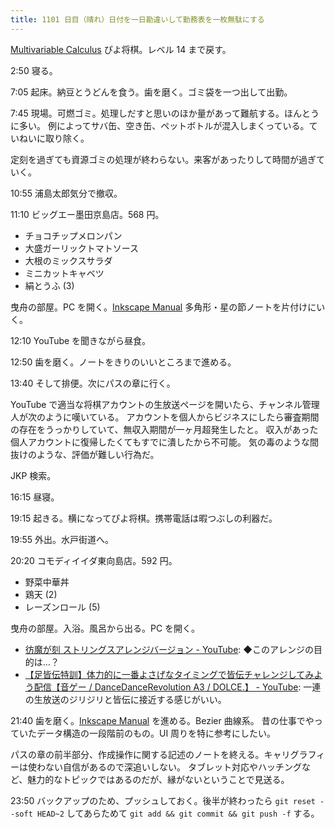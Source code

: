 ```yaml
---
title: 1101 日目（晴れ）日付を一日勘違いして勤務表を一枚無駄にする
---
```


[Multivariable Calculus](https://www.youtube.com/playlist?list=PLBh2i93oe2qv4G2AyarkbR3OKBml0hXEg)
ぴよ将棋。レベル 14 まで戻す。

2:50 寝る。

7:05 起床。納豆とうどんを食う。歯を磨く。ゴミ袋を一つ出して出勤。

7:45 現場。可燃ゴミ。処理しだすと思いのほか量があって難航する。ほんとうに多い。
例によってサバ缶、空き缶、ペットボトルが混入しまくっている。ていねいに取り除く。

定刻を過ぎても資源ゴミの処理が終わらない。来客があったりして時間が過ぎていく。

10:55 浦島太郎気分で撤収。

11:10 ビッグエー墨田京島店。568 円。

* チョコチップメロンパン
* 大盛ガーリックトマトソース
* 大根のミックスサラダ
* ミニカットキャベツ
* 絹とうふ (3)

曳舟の部屋。PC を開く。[Inkscape Manual] 多角形・星の節ノートを片付けにいく。

12:10 YouTube を聞きながら昼食。

12:50 歯を磨く。ノートをきりのいいところまで進める。

13:40 そして排便。次にパスの章に行く。

YouTube で適当な将棋アカウントの生放送ページを開いたら、チャンネル管理人が次のように嘆いている。
アカウントを個人からビジネスにしたら審査期間の存在をうっかりしていて、無収入期間が一ヶ月超発生したと。
収入があった個人アカウントに復帰したくてもすでに潰したから不可能。
気の毒のような間抜けのような、評価が難しい行為だ。

JKP 検索。

16:15 昼寝。

19:15 起きる。横になってぴよ将棋。携帯電話は暇つぶしの利器だ。

19:55 外出。水戸街道へ。

20:20 コモディイイダ東向島店。592 円。

* 野菜中華丼
* 鶏天 (2)
* レーズンロール (5)

曳舟の部屋。入浴。風呂から出る。PC を開く。

* [彷魔が刻 ストリングスアレンジバージョン - YouTube](https://www.youtube.com/watch?v=GrS8o3sm5x4):
  ◆このアレンジの目的は…？
* [【足皆伝特訓】体力的に一番よさげなタイミングで皆伝チャレンジしてみよう配信【音ゲー / DanceDanceRevolution A3 / DOLCE.】 - YouTube](https://www.youtube.com/watch?v=6R8nPnfI134):
  一連の生放送のジリジリと皆伝に接近する感じがいい。

21:40 歯を磨く。[Inkscape Manual] を進める。Bezier 曲線系。
昔の仕事でやっていたデータ構造の一段階前のもの。UI 周りを特に参考にしたい。

パスの章の前半部分、作成操作に関する記述のノートを終える。キャリグラフィーは使わない自信があるので深追いしない。
タブレット対応やハッチングなど、魅力的なトピックではあるのだが、縁がないということで見送る。

23:50 バックアップのため、プッシュしておく。後半が終わったら
`git reset --soft HEAD~2` してあらためて `git add && git commit && git push -f` する。

[Inkscape Manual]: <http://tavmjong.free.fr/INKSCAPE/MANUAL/html/>
